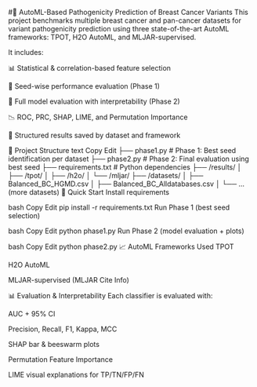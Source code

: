 #🔬 AutoML-Based Pathogenicity Prediction of Breast Cancer Variants
This project benchmarks multiple breast cancer and pan-cancer datasets for variant pathogenicity prediction using three state-of-the-art AutoML frameworks: TPOT, H2O AutoML, and MLJAR-supervised.

It includes:

📊 Statistical & correlation-based feature selection

🔁 Seed-wise performance evaluation (Phase 1)

🧠 Full model evaluation with interpretability (Phase 2)

📉 ROC, PRC, SHAP, LIME, and Permutation Importance

📁 Structured results saved by dataset and framework

📁 Project Structure
text
Copy
Edit
├── phase1.py                    # Phase 1: Best seed identification per dataset
├── phase2.py                    # Phase 2: Final evaluation using best seed
├── requirements.txt             # Python dependencies
├── /results/
│   ├── /tpot/
│   ├── /h2o/
│   └── /mljar/
├── /datasets/
│   ├── Balanced_BC_HGMD.csv
│   ├── Balanced_BC_Alldatabases.csv
│   └── ... (more datasets)
🚀 Quick Start
Install requirements

bash
Copy
Edit
pip install -r requirements.txt
Run Phase 1 (best seed selection)

bash
Copy
Edit
python phase1.py
Run Phase 2 (model evaluation + plots)

bash
Copy
Edit
python phase2.py
📈 AutoML Frameworks Used
TPOT

H2O AutoML

MLJAR-supervised (MLJAR Cite Info)

📊 Evaluation & Interpretability
Each classifier is evaluated with:

AUC + 95% CI

Precision, Recall, F1, Kappa, MCC

SHAP bar & beeswarm plots

Permutation Feature Importance

LIME visual explanations for TP/TN/FP/FN
